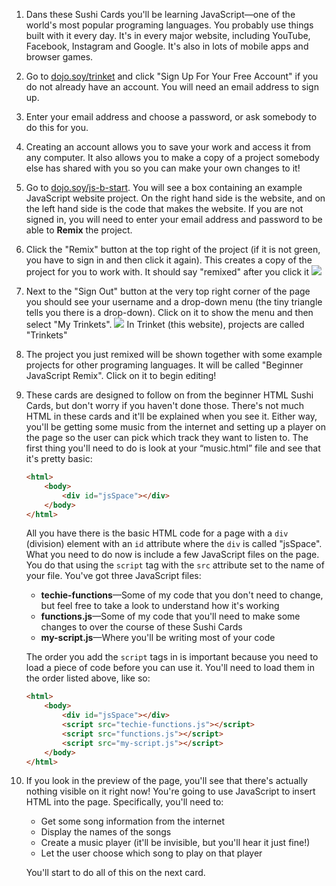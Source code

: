 1. Dans these Sushi Cards you'll be learning JavaScript—one of the world's most popular programing languages. You probably use things built with it every day. It's in every major website, including YouTube, Facebook, Instagram and Google. It's also in lots of mobile apps and browser games.
2. Go to [dojo.soy/trinket](http://dojo.soy/trinket) and click "Sign Up For Your Free Account" if you do not already have an account. You will need an email address to sign up.
3. Enter your email address and choose a password, or ask somebody to do this for you.
4. Creating an account allows you to save your work and access it from any computer. It also allows you to make a copy of a project somebody else has shared with you so you can make your own changes to it!
5. Go to [dojo.soy/js-b-start](http://dojo.soy/js-b-start). You will see a box containing an example JavaScript website project. On the right hand side is the website, and on the left hand side is the code that makes the website.
    If you are not signed in, you will need to enter your email address and password to be able to **Remix** the project.
6. Click the "Remix" button at the top right of the project \(if it is not green, you have to sign in and then click it again\). This creates a copy of the project for you to work with. It should say "remixed" after you click it ![](/assets/remixedWide.png)
7. Next to the "Sign Out" button at the very top right corner of the page you should see your username and a drop-down menu \(the tiny triangle tells you there is a drop-down\). Click on it to show the menu and then select "My Trinkets". ![](/assets/MyTrinketsMenuWide.png)
    In Trinket \(this website\), projects are called "Trinkets"
8. The project you just remixed will be shown together with some example projects for other programing languages. It will be called "Beginner JavaScript Remix". Click on it to begin editing!
9. These cards are designed to follow on from the beginner HTML Sushi Cards, but don't worry if you haven't done those. There's not much HTML in these cards and it'll be explained when you see it. Either way, you'll be getting some music from the internet and setting up a player on the page so the user can pick which track they want to listen to. The first thing you'll need to do is look at your “music.html” file and see that it's pretty basic:

   ```html
   <html>
       <body>
           <div id="jsSpace"></div>
       </body>
   </html>
   ```

   All you have there is the basic HTML code for a page with a `div` \(division\) element with an `id` attribute where the `div` is called "jsSpace". What you need to do now is include a few JavaScript files on the page. You do that using the `script` tag with the `src` attribute set to the name of your file. You've got three JavaScript files:

   * **techie-functions**—Some of my code that you don't need to change, but feel free to take a look to understand how it's working
   * **functions.js**—Some of my code that you'll need to make some changes to over the course of these Sushi Cards
   * **my-script.js**—Where you'll be writing most of your code

   The order you add the `script` tags in is important because you need to load a piece of code before you can use it. You'll need to load them in the order listed above, like so:

   ```html
   <html>
       <body>
           <div id="jsSpace"></div>
           <script src="techie-functions.js"></script>
           <script src="functions.js"></script>
           <script src="my-script.js"></script>
       </body>
   </html>
   ```

10. If you look in the preview of the page, you'll see that there's actually nothing visible on it right now! You're going to use JavaScript to insert HTML into the page. Specifically, you'll need to:

    * Get some song information from the internet
    * Display the names of the songs
    * Create a music player \(it'll be invisible, but you'll hear it just fine!\)
    * Let the user choose which song to play on that player

    You'll start to do all of this on the next card.



